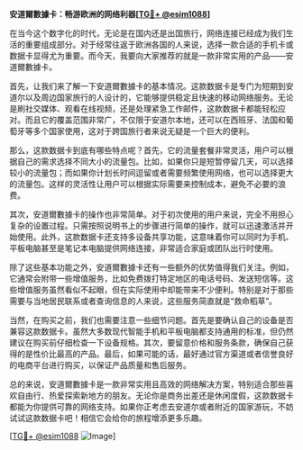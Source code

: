 **安道爾數據卡：畅游欧洲的网络利器[[TG💪+ @esim1088](https://t.me/s/esim1088)]**

在当今这个数字化的时代，无论是在国内还是出国旅行，网络连接已经成为我们生活的重要组成部分。对于经常往返于欧洲各国的人来说，选择一款合适的手机卡或数据卡显得尤为重要。而今天，我要向大家推荐的就是一款非常实用的产品——安道爾數據卡。

首先，让我们来了解一下安道爾數據卡的基本情况。这款数据卡是专门为短期到安道尔以及周边国家旅行的人设计的，它能够提供稳定且快速的移动网络服务。无论是刷社交媒体、观看在线视频，还是处理紧急工作邮件，这款数据卡都能轻松应对。而且它的覆盖范围非常广，不仅限于安道尔本地，还可以在西班牙、法国和葡萄牙等多个国家使用，这对于跨国旅行者来说无疑是一个巨大的便利。

那么，这款数据卡到底有哪些特点呢？首先，它的流量套餐非常灵活，用户可以根据自己的需求选择不同大小的流量包。比如，如果你只是短暂停留几天，可以选择较小的流量包；而如果你计划长时间逗留或者需要频繁使用网络，也可以选择更大的流量包。这样的灵活性让用户可以根据实际需要来控制成本，避免不必要的浪费。

其次，安道爾數據卡的操作也非常简单。对于初次使用的用户来说，完全不用担心复杂的设置过程。只需按照说明书上的步骤进行简单的操作，就可以迅速激活并开始使用。此外，这款数据卡还支持多设备共享功能，这意味着你可以同时为手机、平板电脑甚至是笔记本电脑提供网络连接，非常适合家庭或团队出行时使用。

除了这些基本功能之外，安道爾數據卡还有一些额外的优势值得我们关注。例如，它通常会附带一些增值服务，比如免费拨打特定地区的电话号码、发送短信等。这些增值服务虽然看似不起眼，但在实际使用中却能带来不少便利。特别是对于那些需要与当地居民联系或者查询信息的人来说，这些服务简直就是“救命稻草”。

当然，在购买之前，我们也需要注意一些细节问题。首先是要确认自己的设备是否兼容这款数据卡。虽然大多数现代智能手机和平板电脑都支持通用的标准，但仍然建议在购买前仔细检查一下设备规格。其次，要留意价格和服务条款，确保自己获得的是性价比最高的产品。最后，如果可能的话，最好通过官方渠道或者信誉良好的电商平台进行购买，以保证产品质量和售后服务。

总的来说，安道爾數據卡是一款非常实用且高效的网络解决方案，特别适合那些喜欢自由行、热爱探索新地方的朋友。无论你是商务出差还是休闲度假，这款数据卡都能为你提供可靠的网络支持。如果你正考虑去安道尔或者附近的国家游玩，不妨试试这款数据卡吧！相信它会给你的旅程增添更多乐趣。

[[TG💪+ @esim1088](https://t.me/s/esim1088) ![Image](https://i.postimg.cc/4NQfJmqS/Snipaste-2025-05-13-00-14-12.png)]